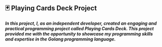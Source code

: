<h2>🃏 Playing Cards Deck Project</h2>
<h5>In this project, I, as an independent developer, created an engaging and practical programming project called Playing Cards Deck. This project provided me with the opportunity to showcase my programming skills and expertise in the Golang programming language.</h5>
